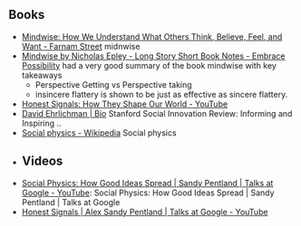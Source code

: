 ## Books
- [Mindwise: How We Understand What Others Think, Believe, Feel, and Want - Farnam Street](https://fs.blog/mindwise-nicholas-epley/) midnwise  
- [Mindwise by Nicholas Epley - Long Story Short Book Notes - Embrace Possibility](https://www.embracepossibility.com/blog/mindwise/) had a very good summary of the book mindwise with key takeaways  
	- Perspective Getting vs Perspective taking  
	- insincere flattery is shown to be just as effective as sincere flattery.  
- [Honest Signals: How They Shape Our World - YouTube](https://www.youtube.com/watch?v=UL31rrUXFIk)  
- [David Ehrlichman | Bio](https://ssir.org/bios/david_ehrlichman) Stanford Social Innovation Review: Informing and Inspiring ..  
- [Social physics - Wikipedia](https://en.wikipedia.org/wiki/Social_physics#Potts_model_and_cultural_dynamics) Social physics  
- ## Videos  
- [Social Physics: How Good Ideas Spread | Sandy Pentland | Talks at Google - YouTube](https://www.youtube.com/watch?v=HMBl0ttu-Ow): Social Physics: How Good Ideas Spread | Sandy Pentland | Talks at Google  
- [Honest Signals | Alex Sandy Pentland | Talks at Google - YouTube](https://www.youtube.com/watch?v=tfECX8VzkIQ)